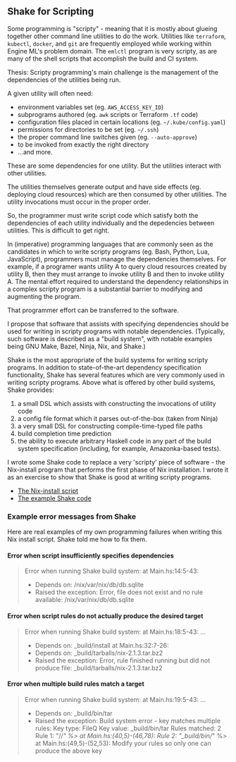 ## Shake for Scripting

Some programming is "scripty" - meaning that it is mostly about glueing
together other command line utilities to do the work. Utilities like
`terraform`, `kubectl`, `docker`, and `git` are frequently employed while
working within Engine ML's problem domain. The `emlctl` program is very
scripty, as are many of the shell scripts that accomplish the build and CI
system.

Thesis: Scripty programming's main challenge is the management of the
dependencies of the utilities being run.

A given utility will often need:

* environment variables set (eg. `AWS_ACCESS_KEY_ID`)
* subprograms authored (eg. `awk` scripts or Terraform `.tf` code)
* configuration files placed in certain locations (eg. `~/.kube/config.yaml`)
* permissions for directories to be set (eg. `~/.ssh`)
* the proper command line switches given (eg. `--auto-approve`)
* to be invoked from exactly the right directory
* ...and more.

These are some dependencies for one utility. But the utilities interact with
other utilities.

The utilities themselves generate output and have side effects (eg.
deploying cloud resources) which are then consumed by other utilities. The
utility invocations must occur in the proper order.

So, the programmer must write script code which satisfy both the dependencies
of each utility individually and the depedencies between utilities. This is
difficult to get right.

In (imperative) programming languages that are commonly seen as the
candidates in which to write scripty programs (eg. Bash, Python, Lua,
JavaScript), programmers must manage the dependencies themselves. For
example, if a programer wants utility A to query cloud resources created by
utility B, then they must arrange to invoke utility B and then to invoke
utility A. The mental effort required to understand the dependency
relationships in a complex scripty program is a substantial barrier to
modifying and augmenting the program.

That programmer effort can be transferred to the software.

I propose that software that assists with specifying dependencies should be
used for writing in scripty programs with notable dependencies.  (Typically,
such software is described as a "build system", with notable examples being
GNU Make, Bazel, Ninja, Nix, and Shake.)

Shake is the most appropriate of the build systems for writing scripty
programs.  In addition to state-of-the-art dependency specification
functionality, Shake has several features which are very commonly used in
writing scripty programs. Above what is offered by other build systems, Shake
provides:

1. a small DSL which assists with constructing the invocations of utility
   code
2. a config file format which it parses out-of-the-box (taken from Ninja)
3. a very small DSL for constructing compile-time-typed file paths
4. build completion time prediction
5. the ability to execute arbitrary Haskell code in any part of the build
   system specification (including, for example, Amazonka-based tests).

I wrote some Shake code to replace a very 'scripty' piece of software - the
Nix-install program that performs the first phase of Nix installation. I
wrote it as an exercise to show that Shake is good at writing scripty
programs.

* [The Nix-install script](https://nixos.org/nix/install)
* [The example Shake code](https://github.com/robinbb/install-nix/blob/robinbb/change-to-haskell/Main.hs)


### Example error messages from Shake

Here are real examples of my own programming failures when writing this Nix
install script. Shake told me how to fix them.

#### Error when script insufficiently specifies dependencies

> Error when running Shake build system:
>   at Main.hs:14:5-43:
> * Depends on: /nix/var/nix/db/db.sqlite
> * Raised the exception:
> Error, file does not exist and no rule available:
>   /nix/var/nix/db/db.sqlite

#### Error when script rules do not actually produce the desired target

> Error when running Shake build system:
>   at Main.hs:18:5-43:
> ...
> * Depends on: _build/install
>   at Main.hs:32:7-26:
> * Depends on: _build/tarballs/nix-2.1.3.tar.bz2
> * Raised the exception:
> Error, rule finished running but did not produce file:
>   _build/tarballs/nix-2.1.3.tar.bz2


#### Error when multiple build rules match a target

> Error when running Shake build system:
>   at Main.hs:19:5-43:
> ...
> * Depends on: _build/bin/tar
> * Raised the exception:
> Build system error - key matches multiple rules:
>   Key type:       FileQ
>   Key value:      _build/bin/tar
>   Rules matched:  2
>   Rule 1:         "//*" %> at Main.hs:(40,5)-(46,78):
>   Rule 2:         "_build/bin/*" %> at Main.hs:(49,5)-(52,53):
> Modify your rules so only one can produce the above key
